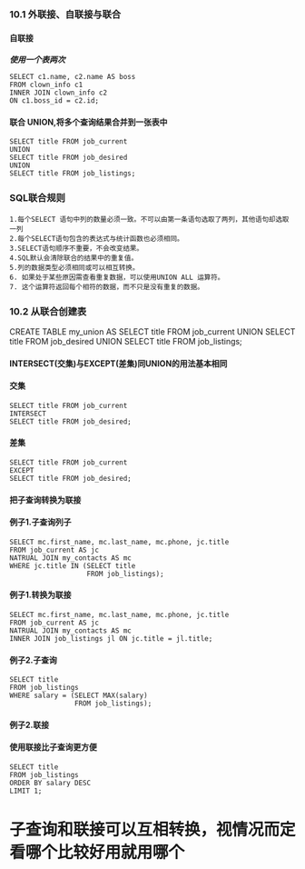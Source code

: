 ### 10.1 外联接、自联接与联合

#### 自联接
***使用一个表两次***

```
SELECT c1.name, c2.name AS boss
FROM clown_info c1
INNER JOIN clown_info c2
ON c1.boss_id = c2.id;
```

#### 联合 UNION,将多个查询结果合并到一张表中
```
SELECT title FROM job_current
UNION
SELECT title FROM job_desired
UNION
SELECT title FROM job_listings;
```
### SQL联合规则
	1.每个SELECT 语句中列的数量必须一致。不可以由第一条语句选取了两列，其他语句却选取一列
	2.每个SELECT语句包含的表达式与统计函数也必须相同。
	3.SELECT语句顺序不重要，不会改变结果。
	4.SQL默认会清除联合的结果中的重复值。
	5.列的数据类型必须相同或可以相互转换。
	6. 如果处于某些原因需查看重复数据，可以使用UNION ALL 运算符。
	7. 这个运算符返回每个相符的数据，而不只是没有重复的数据。

### 10.2 从联合创建表
CREATE TABLE my_union AS
SELECT title FROM job_current
UNION
SELECT title FROM job_desired
UNION
SELECT title FROM job_listings;

####  INTERSECT(交集)与EXCEPT(差集)同UNION的用法基本相同

#### 交集
```
SELECT title FROM job_current
INTERSECT
SELECT title FROM job_desired;
```
#### 差集
```
SELECT title FROM job_current
EXCEPT
SELECT title FROM job_desired;
```
#### 把子查询转换为联接
#### 例子1.子查询列子
```
SELECT mc.first_name, mc.last_name, mc.phone, jc.title
FROM job_current AS jc 
NATRUAL JOIN my_contacts AS mc
WHERE jc.title IN (SELECT title
				   FROM job_listings);
```
#### 例子1.转换为联接
```
SELECT mc.first_name, mc.last_name, mc.phone, jc.title
FROM job_current AS jc
NATRUAL JOIN my_contacts AS mc
INNER JOIN job_listings jl ON jc.title = jl.title;
```
#### 例子2.子查询
```
SELECT title
FROM job_listings
WHERE salary = (SELECT MAX(salary)
				FROM job_listings);
```				
				
#### 例子2.联接
#### 使用联接比子查询更方便
```
SELECT title 
FROM job_listings
ORDER BY salary DESC
LIMIT 1;
```
# 子查询和联接可以互相转换，视情况而定看哪个比较好用就用哪个